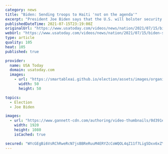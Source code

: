 ```yaml
---
category: news
title: "Biden: Sending troops to Haiti 'not on the agenda'"
excerpt: "President Joe Biden says that the U.S. will bolster security at its embassy in Haiti following last week's assassination of that country's president, but sending American troops to stabilize the country was \"not on the agenda."
publishedDateTime: 2021-07-15T23:19:00Z
originalUrl: "https://www.usatoday.com/videos/news/nation/2021/07/15/biden-sending-troops-haiti-not-agenda/7986705002/"
webUrl: "https://www.usatoday.com/videos/news/nation/2021/07/15/biden-sending-troops-haiti-not-agenda/7986705002/"
type: article
quality: 105
heat: 105
published: true

provider:
  name: USA Today
  domain: usatoday.com
  images:
    - url: "https://smartableai.github.io/election/assets/images/organizations/usatoday.com-50x50.jpg"
      width: 50
      height: 50

topics:
  - Election
  - Joe Biden

images:
  - url: "https://www.gannett-cdn.com/authoring/video-thumbnails/0d391e16-975f-4be7-af38-992eee6e405e_poster.jpg?quality=10"
    width: 1920
    height: 1080
    isCached: true

secured: "WYcGEgBi6VsRChRweRcN7jsBBReRuuM4ERYZcCoWQOL4qZ11f7Lig5Dxx6xZYALw3wvLS25AR0mivRmc/v65DC6G7xpdsiIowDGkjln73Z14NM/cOLTP8S/aIWyuDewUsMuLlFPI/WcfJDo31GQ279m9BiW1gg6R/W6P6nWmQZgiFLhd8MWq9PTQr7sYX1WLG6lIHAmMNwOg+6Fza5csNp0/hqw3ZRZP44J1NeN17rdvmzU/6WgvZGJ/bdHydEsbR2Vpop9FrmVuP9VBfVfKiH0tXQJDjCwzL6mNtojLpLjS3qBWdEMTYkQ09V7CmJoQEd8Gl6vJSHbiMz+Gpz3w62EueHTIgqOWa88Q368X4ws=;J3eiLt2TLLFEGvV2oUyL3Q=="
---
```


